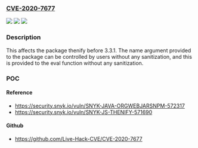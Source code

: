 ### [CVE-2020-7677](https://cve.mitre.org/cgi-bin/cvename.cgi?name=CVE-2020-7677)
![](https://img.shields.io/static/v1?label=Product&message=thenify&color=blue)
![](https://img.shields.io/static/v1?label=Version&message=%3C%203.3.1%20&color=brighgreen)
![](https://img.shields.io/static/v1?label=Vulnerability&message=Arbitrary%20Code%20Execution&color=brighgreen)

### Description

This affects the package thenify before 3.3.1. The name argument provided to the package can be controlled by users without any sanitization, and this is provided to the eval function without any sanitization.

### POC

#### Reference
- https://security.snyk.io/vuln/SNYK-JAVA-ORGWEBJARSNPM-572317
- https://security.snyk.io/vuln/SNYK-JS-THENIFY-571690

#### Github
- https://github.com/Live-Hack-CVE/CVE-2020-7677

